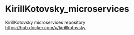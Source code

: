 # KirillKotovsky_microservices
KirillKotovsky microservices repository
https://hub.docker.com/u/kirillkotovsky
